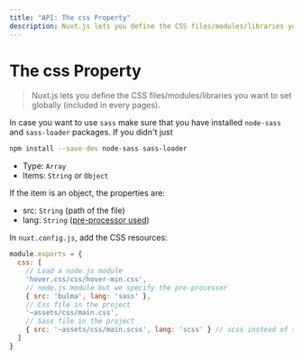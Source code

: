 ```yaml
---
title: "API: The css Property"
description: Nuxt.js lets you define the CSS files/modules/libraries you want to set globally (included in every pages).
---
```


# The css Property

> Nuxt.js lets you define the CSS files/modules/libraries you want to set globally (included in every pages).

In case you want to use ```sass``` make sure that you have installed ```node-sass``` and ```sass-loader``` packages. If you didn't  just

```sh
npm install --save-dev node-sass sass-loader
```

- Type: `Array`
 - Items: `String` or `Object`

If the item is an object, the properties are:
- src: `String` (path of the file)
- lang: `String` ([pre-processor used](/faq/pre-processors))

In `nuxt.config.js`, add the CSS resources:

```js
module.exports = {
  css: [
    // Load a node.js module
    'hover.css/css/hover-min.css',
    // node.js module but we specify the pre-processor
    { src: 'bulma', lang: 'sass' },
    // Css file in the project
    '~assets/css/main.css',
    // Sass file in the project
    { src: '~assets/css/main.scss', lang: 'scss' } // scss instead of sass
  ]
}
```
